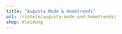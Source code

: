 ```yaml
---
title: "Augusta Mode & Hometrends"
url: /rinteln/augusta-mode-und-hometrends/
shop: Kleidung
---
```


